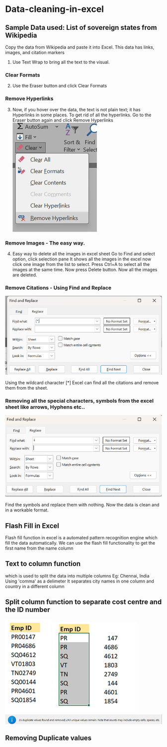 # Data-cleaning-in-excel
## Sample Data used: List of sovereign states from Wikipedia
Copy the data from Wikipedia and paste it into Excel.
This data has links, images, and citation markers

1. Use Text Wrap to bring all the text to the visual.
 ### Clear Formats
2. Use the Eraser button and click Clear Formats
### Remove Hyperlinks
3. Now, if you hover over the data, the text is not plain text; it has Hyperlinks in some places. To get rid of all the hyperlinks. Go to the Eraser button again and click Remove Hyperlinks      
   ![img alt](https://github.com/nsankareswari-70/Data-cleaning-in-excel/blob/3fc9ef6e6e617cc4f36c9b129f2882f09039fdf4/ex110.png)
### Remove Images -  The easy way.
4. Easy way to delete all the images in excel sheet
   Go to Find and select option, click selection pane
   It shows all the images in the excel now click one image from the list to select. Press Ctrl+A to select all the images at the same time. Now press Delete button.
   Now all the images are deleted.
### Remove Citations - Using Find and Replace

 ![img alt](https://github.com/nsankareswari-70/Data-cleaning-in-excel/blob/e418f13baba73873be2b22a769e6cb5ddec63308/ex112.png)

   
Using the wildcard character [*] Excel can find all the citations and remove them from the sheet.

### Removing all the special characters, symbols from the excel sheet like arrows, Hyphens etc..



 ![img alt](https://github.com/nsankareswari-70/Data-cleaning-in-excel/blob/4653ab9f9a9da7212d075b67870b1bf0d57cad73/ex113.png)

 Find the symbols and replace them with nothing. Now the data is clean and in a workable format. 


 ## Flash Fill in Excel
 Flash fill function in excel is a automated pattern recognition engine which fill the data automatically.
We can use the flash fill functionality to get the first name from the name column

## Text to column function
which is used to split the data into multiple columns
Eg: Chennai, India 
Using 'comma' as a delimeter
It separates city names in one column and country in a different column

## Split column function to separate cost centre and the ID number
![img alt](https://github.com/nsankareswari-70/Data-cleaning-in-excel/blob/40467fefa1c09d238416fa8662613824b71be57c/ex143.png)
![img alt](https://github.com/nsankareswari-70/Data-cleaning-in-excel/blob/40467fefa1c09d238416fa8662613824b71be57c/ex144.png)
![img alt](https://github.com/nsankareswari-70/Data-cleaning-in-excel/blob/40467fefa1c09d238416fa8662613824b71be57c/ex145.png)
## Removing Duplicate values




   
   
